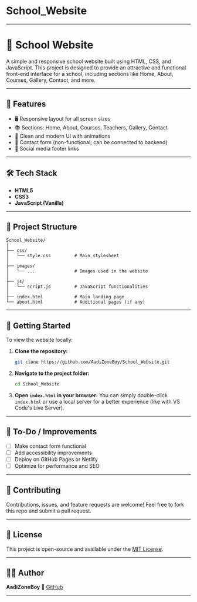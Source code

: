 # School_Website
---

# 🏫 School Website

A simple and responsive school website built using HTML, CSS, and JavaScript. This project is designed to provide an attractive and functional front-end interface for a school, including sections like Home, About, Courses, Gallery, Contact, and more.

---

## 📁 Features

* 🖥️ Responsive layout for all screen sizes
* 📚 Sections: Home, About, Courses, Teachers, Gallery, Contact
* 🎨 Clean and modern UI with animations
* 💬 Contact form (non-functional; can be connected to backend)
* 🔗 Social media footer links

---

## 🛠️ Tech Stack

* **HTML5**
* **CSS3**
* **JavaScript (Vanilla)**

---

## 📂 Project Structure

```
School_Website/
│
├── css/
│   └── style.css         # Main stylesheet
│
├── images/
│   └── ...               # Images used in the website
│
├── js/
│   └── script.js         # JavaScript functionalities
│
├── index.html            # Main landing page
└── about.html            # Additional pages (if any)
```

---

## 🚀 Getting Started

To view the website locally:

1. **Clone the repository:**

   ```bash
   git clone https://github.com/AadiZoneBoy/School_Website.git
   ```

2. **Navigate to the project folder:**

   ```bash
   cd School_Website
   ```

3. **Open `index.html` in your browser:**
   You can simply double-click `index.html` or use a local server for a better experience (like with VS Code's Live Server).

---

## 📌 To-Do / Improvements

* [ ] Make contact form functional
* [ ] Add accessibility improvements
* [ ] Deploy on GitHub Pages or Netlify
* [ ] Optimize for performance and SEO

---

## 🤝 Contributing

Contributions, issues, and feature requests are welcome!
Feel free to fork this repo and submit a pull request.

---

## 📄 License

This project is open-source and available under the [MIT License](LICENSE).

---

## 🙋‍♂️ Author

**AadiZoneBoy**
🔗 [GitHub](https://github.com/AadiZoneBoy)

---
